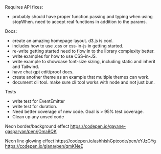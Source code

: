 Requires API fixes:

- probably should have proper function passing and typing when using stopWhen. need to accept real functions in addition to the params.

Docs:
- create an amazing homepage layout. d3.js is cool.
- includes how to use .css or css-in-js in getting started.
- re-write getting started need to flow in to the library complexity better.
- write examples for how to use CSS-in-JS.
- write example to showcase font-size sizing, including static and inherit and Tailwind.
- have chat gpt edit/proof docs.
- create another theme as an example that multiple themes can work.
- document cli tool. make sure cli tool works with node and not just bun.

Tests
- write test for EventEmitter
- write test for duration.
- Need better coverage of new code. Goal is > 95% test coverage.
- Clean up any unsed code


Neon border/background effect
https://codepen.io/gayane-gasparyan/pen/jOmaBQK

Neon line glowing effect
https://codepen.io/ashhishGptcode/pen/eYJzGYg
https://codepen.io/giana/pen/qmKNeE
